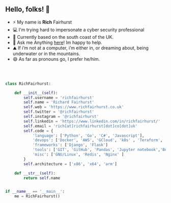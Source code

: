 
## Hello, folks! 👋 


- ⚡ My name is **Rich** Fairhurst
- 💻 I'm trying hard to impersonate a cyber security professional
- 👯 Currently based on the south coast of the UK.
- 💬 Ask me Anything [here](https://github.com/richfairhurst/richfairhurst/issues/1)! Im happy to help.
- ⛰ If i’m not at a computer, i’m either in, or dreaming about, being underwater or in the mountains.
- 😄 As far as pronouns go, I prefer he/him.

<br/>
<br/>

<p align="center">

```python
class RichFairhurst:

    def __init__(self):
        self.username = 'richfairhurst'
        self.name = 'Richard Fairhurst'
        self.web = 'https://www.richfairhurst.co.uk'
        self.twitter = '@richfairhurst'
        self.instagram = '@richfairhurst'
        self.linkedin = 'https://www.linkedin.com/in/richfairhurst/'
        self.email = 'rich[at]richfairhurst[dot]co[dot]uk'
        self.code = {
            'language': ['Python', 'Go', 'C#', 'Javascript'],
            'devops': ['Docker', 'AWS', 'GCloud', 'k8s' , 'Teraform', 'Ansible','GitHub Actions'],
            'frameworks': ['Django', 'Flask']
            'tools': ['GIT', 'GitHub', 'Pandas', 'Jupyter notebook','Bninja', 'IDA Pro', 'Pycharm', 'Frida'],
            'misc': ['GNU/Linux', 'Redis', 'Nginx' ]
        }
        self.architecture = ['x86', 'x64', 'arm']

    def __str__(self):
        return self.name


if __name__ == '__main__':
    me = RichFairhurst()


```
    
</p>


